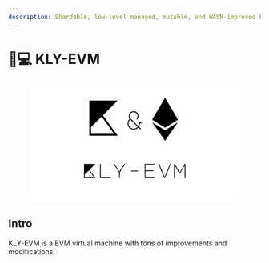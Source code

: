 ```yaml
---
description: Shardable, low-level managed, mutable, and WASM-improved EVM
---
```


# 👩💻 KLY-EVM

<figure><img src="../../.gitbook/assets/KLY-EVM.png" alt=""><figcaption></figcaption></figure>



## Intro

KLY-EVM is a EVM virtual machine with tons of improvements and modifications.
